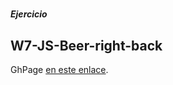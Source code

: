 #

##### Ejercicio

## W7-JS-Beer-right-back

GhPage [en este enlace](https://tommytraddles.github.io/TB_W7-JS-Beer-right-back/).

